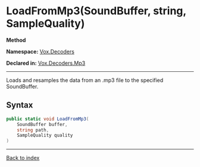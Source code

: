 # LoadFromMp3(SoundBuffer, string, SampleQuality)

**Method**

**Namespace:** [Vox.Decoders](Vox.Decoders.md)

**Declared in:** [Vox.Decoders.Mp3](Vox.Decoders.Mp3.md)

------



Loads and resamples the data from an .mp3 file to the specified SoundBuffer.


## Syntax

```csharp
public static void LoadFromMp3(
	SoundBuffer buffer,
	string path,
	SampleQuality quality
)
```

------

[Back to index](index.md)